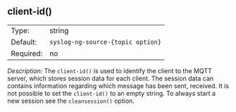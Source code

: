 ---
---
<!-- DISCLAIMER: This file is based on the syslog-ng Open Source Edition documentation https://github.com/balabit/syslog-ng-ose-guides/commit/2f4a52ee61d1ea9ad27cb4f3168b95408fddfdf2 and is used under the terms of The syslog-ng Open Source Edition Documentation License. The file has been modified by Axoflow. -->

## client-id()

|           |                                     |
| --------- | ----------------------------------- |
| Type:     | string                              |
| Default:  | `syslog-ng-source-{topic option}` |
| Required: | no                                  |

*Description:* The `client-id()` is used to identify the client to the MQTT server, which stores session data for each client. The session data can contains information regarding which message has been sent, received. It is not possible to set the `client-id()` to an empty string. To always start a new session see the `cleansession()` option.

